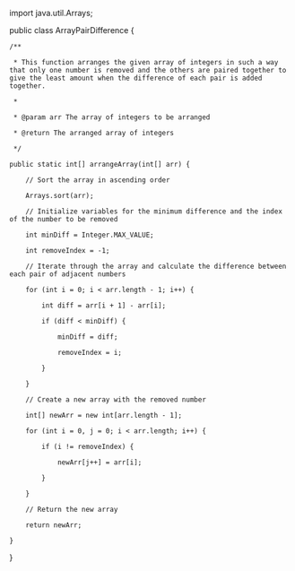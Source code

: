 
import java.util.Arrays;

public class ArrayPairDifference {

    /**

     * This function arranges the given array of integers in such a way that only one number is removed and the others are paired together to give the least amount when the difference of each pair is added together.

     *

     * @param arr The array of integers to be arranged

     * @return The arranged array of integers

     */

    public static int[] arrangeArray(int[] arr) {

        // Sort the array in ascending order

        Arrays.sort(arr);

        // Initialize variables for the minimum difference and the index of the number to be removed

        int minDiff = Integer.MAX_VALUE;

        int removeIndex = -1;

        // Iterate through the array and calculate the difference between each pair of adjacent numbers

        for (int i = 0; i < arr.length - 1; i++) {

            int diff = arr[i + 1] - arr[i];

            if (diff < minDiff) {

                minDiff = diff;

                removeIndex = i;

            }

        }

        // Create a new array with the removed number

        int[] newArr = new int[arr.length - 1];

        for (int i = 0, j = 0; i < arr.length; i++) {

            if (i != removeIndex) {

                newArr[j++] = arr[i];

            }

        }

        // Return the new array

        return newArr;

    }

}
